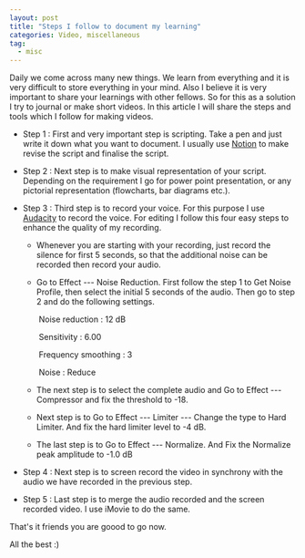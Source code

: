 ```yaml
---
layout: post
title: "Steps I follow to document my learning"
categories: Video, miscellaneous
tag: 
  - misc
---
```


Daily we come across many new things.  We learn from everything and it is very difficult to store everything in your mind. Also I believe it is very important to share your learnings with other fellows. So for this as a solution I try to journal or make short videos. In this article I will share the steps and tools which I follow for making videos. 

- Step 1 : First and very important step is scripting. Take a pen and just write it down what you want to document. I usually use <u>Notion</u> to make revise the script and finalise the script. 

- Step 2 : Next step is to make visual representation of your script. Depending on the requirement I  go for power point presentation, or any pictorial representation (flowcharts, bar diagrams etc.).

- Step 3 : Third step is to record your voice. For this purpose I use <u>Audacity</u> to record the voice. For editing I follow this four easy steps to enhance the quality of my recording. 

  - Whenever you are starting with your recording, just record the silence for first 5 seconds, so that the additional noise can be recorded then record your audio. 

  - Go to Effect --- Noise Reduction. First follow the step 1 to Get Noise Profile, then select the initial 5 seconds of the audio. Then go to step 2 and do the following settings. 

    ​		Noise reduction : 12 dB

    ​		Sensitivity : 6.00

    ​		Frequency smoothing : 3

    ​		Noise :  Reduce

  - The next step is to select the complete audio and Go to Effect --- Compressor and fix the threshold to -18.
  - Next step is to Go to Effect --- Limiter --- Change the type to Hard Limiter. And fix the hard limiter level to -4 dB.
  - The last step is to Go to Effect --- Normalize. And Fix the Normalize peak amplitude to -1.0 dB

- Step 4 : Next step is to screen record the video in synchrony with the audio we have recorded in the previous step. 

- Step 5 : Last step is to merge the audio recorded and the screen recorded video. I use iMovie to do the same. 

That's it friends you are goood to go now. 

All the best :)

​		

